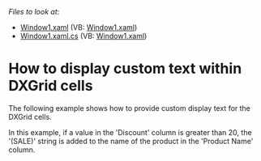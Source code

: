 <!-- default file list -->
*Files to look at*:

* [Window1.xaml](./CS/DXGrid_DisplayCustomText/Window1.xaml) (VB: [Window1.xaml](./VB/DXGrid_DisplayCustomText/Window1.xaml))
* [Window1.xaml.cs](./CS/DXGrid_DisplayCustomText/Window1.xaml.cs) (VB: [Window1.xaml](./VB/DXGrid_DisplayCustomText/Window1.xaml))
<!-- default file list end -->
# How to display custom text within DXGrid cells


<p>The following example shows how to provide custom display text for the DXGrid cells.</p><p>In this example, if a value in the 'Discount' column is greater than 20, the '(SALE)' string is added to the name of the product in the 'Product Name' column.</p>

<br/>


